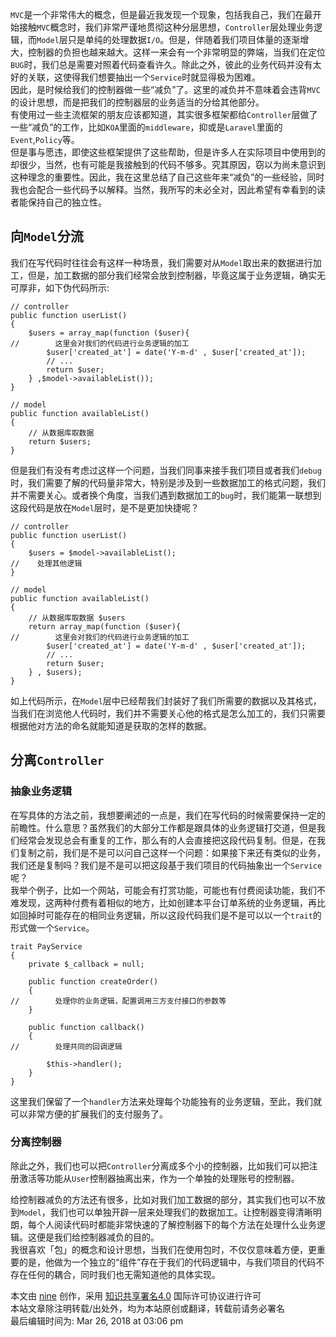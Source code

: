 `MVC`是一个非常伟大的概念，但是最近我发现一个现象，包括我自己，我们在最开始接触`MVC`概念时，我们非常严谨地贯彻这种分层思想，`Controller`层处理业务逻辑，而`Model`层只是单纯的处理数据`I/O`。但是，伴随着我们项目体量的逐渐增大，控制器的负担也越来越大。这样一来会有一个非常明显的弊端，当我们在定位`BUG`时，我们总是需要对照着代码查看许久。除此之外，彼此的业务代码并没有太好的关联，这使得我们想要抽出一个`Service`时就显得极为困难。  
因此，是时候给我们的控制器做一些“减负”了。这里的减负并不意味着会违背`MVC`的设计思想，而是把我们的控制器层的业务适当的分给其他部分。  
有使用过一些主流框架的朋友应该都知道，其实很多框架都给`Controller`层做了一些“减负”的工作，比如`KOA`里面的`middleware`，抑或是`Laravel`里面的`Event`,`Policy`等。  
但是事与愿违，即使这些框架提供了这些帮助，但是许多人在实际项目中使用到的却很少，当然，也有可能是我接触到的代码不够多。究其原因，窃以为尚未意识到这种理念的重要性。因此，我在这里总结了自己这些年来“减负”的一些经验，同时我也会配合一些代码予以解释。当然，我所写的未必全对，因此希望有幸看到的读者能保持自己的独立性。

## 向`Model`分流

我们在写代码时往往会有这样一种场景，我们需要对从`Model`取出来的数据进行加工，但是，加工数据的部分我们经常会放到控制器，毕竟这属于业务逻辑，确实无可厚非，如下伪代码所示:

    
    
    // controller
    public function userList()
    {
        $users = array_map(function ($user){
    //        这里会对我们的代码进行业务逻辑的加工
            $user['created_at'] = date('Y-m-d' , $user['created_at']);
            // ...
            return $user;
        } ,$model->availableList());
    }
    
    // model
    public function availableList()
    {
        // 从数据库取数据  
        return $users;
    }

但是我们有没有考虑过这样一个问题，当我们同事来接手我们项目或者我们`debug`时，我们需要了解的代码量非常大，特别是涉及到一些数据加工的格式问题，我们并不需要关心。或者换个角度，当我们遇到数据加工的`bug`时，我们能第一联想到这段代码是放在`Model`层时，是不是更加快捷呢？

    
    
    // controller
    public function userList()
    {
        $users = $model->availableList();
    //    处理其他逻辑
    }
    
    // model
    public function availableList()
    {
        // 从数据库取数据 $users
        return array_map(function ($user){
    //        这里会对我们的代码进行业务逻辑的加工
            $user['created_at'] = date('Y-m-d' , $user['created_at']);
            // ...
            return $user;
        } , $users);
    }

如上代码所示，在`Model`层中已经帮我们封装好了我们所需要的数据以及其格式，当我们在浏览他人代码时，我们并不需要关心他的格式是怎么加工的，我们只需要根据他对方法的命名就能知道是获取的怎样的数据。

## 分离`Controller`

### 抽象业务逻辑

在写具体的方法之前，我想要阐述的一点是，我们在写代码的时候需要保持一定的前瞻性。什么意思？虽然我们的大部分工作都是跟具体的业务逻辑打交道，但是我们经常会发现总会有重复的工作，那么有的人会直接把这段代码复制。但是，在我们复制之前，我们是不是可以问自己这样一个问题：如果接下来还有类似的业务，我们还是复制吗？我们是不是可以把这段基于我们项目的代码抽象出一个`Service`呢？  
我举个例子，比如一个网站，可能会有打赏功能，可能也有付费阅读功能，我们不难发现，这两种付费有着相似的地方，比如创建本平台订单系统的业务逻辑，再比如回掉时可能存在的相同业务逻辑，所以这段代码我们是不是可以以一个`trait`的形式做一个`Service`。

    
    
    trait PayService
    {
        private $_callback = null;
    
        public function createOrder()
        {
    //        处理你的业务逻辑，配置调用三方支付接口的参数等
        }
    
        public function callback()
        {
    //        处理共同的回调逻辑
            
            $this->handler();
        }
    }

这里我们保留了一个`handler`方法来处理每个功能独有的业务逻辑，至此，我们就可以非常方便的扩展我们的支付服务了。

### 分离控制器

除此之外，我们也可以把`Controller`分离成多个小的控制器，比如我们可以把注册激活等功能从`User`控制器抽离出来，作为一个单独的处理账号的控制器。

给控制器减负的方法还有很多，比如对我们加工数据的部分，其实我们也可以不放到`Model`，我们也可以单独开辟一层来处理我们的数据加工。让控制器变得清晰明朗，每个人阅读代码时都能非常快速的了解控制器下的每个方法在处理什么业务逻辑。这便是我们给控制器减负的目的。  
我很喜欢「包」的概念和设计思想，当我们在使用包时，不仅仅意味着方便，更重要的是，他做为一个独立的“组件”存在于我们的代码逻辑中，与我们项目的代码不存在任何的耦合，同时我们也无需知道他的具体实现。

本文由 [nine](https://www.hellonine.top/index.php/author/1/) 创作，采用
[知识共享署名4.0](https://creativecommons.org/licenses/by/4.0/) 国际许可协议进行许可  
本站文章除注明转载/出处外，均为本站原创或翻译，转载前请务必署名  
最后编辑时间为: Mar 26, 2018 at 03:06 pm

